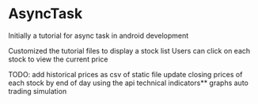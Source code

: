 # AsyncTask

Initially a tutorial for async task in android development

Customized the tutorial files to display a stock list
Users can click on each stock to view the current price


TODO:
add historical prices as csv of static file
update closing prices of each stock by end of day using the api
technical indicators**
graphs
auto trading simulation
